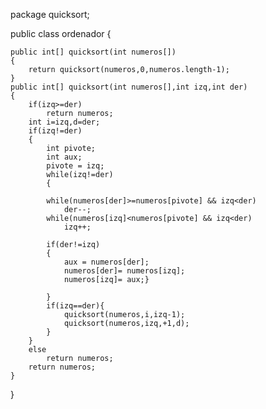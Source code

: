 package quicksort;


public class ordenador {
    
    public int[] quicksort(int numeros[])
    {
        return quicksort(numeros,0,numeros.length-1);
    }
    public int[] quicksort(int numeros[],int izq,int der)
    {
        if(izq>=der)
            return numeros;
        int i=izq,d=der;
        if(izq!=der)
        {
            int pivote;
            int aux;
            pivote = izq;
            while(izq!=der)
            {
            
            while(numeros[der]>=numeros[pivote] && izq<der)
                der--;
            while(numeros[izq]<numeros[pivote] && izq<der)
                izq++;
            
            if(der!=izq)
            {
                aux = numeros[der];
                numeros[der]= numeros[izq];
                numeros[izq]= aux;}
            
            }
            if(izq==der){
                quicksort(numeros,i,izq-1);
                quicksort(numeros,izq,+1,d);
            }
        }
        else
            return numeros;
        return numeros;
    }
}
